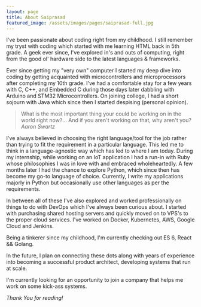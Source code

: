 ```yaml
---
layout: page
title: About Saiprasad
featured_image: /assets/images/pages/saiprasad-full.jpg
---
```


I've been passionate about coding right from my childhood. I still remember my tryst with coding which started with me learning HTML back in 5th grade. A geek ever since, I've explored in's and outs of computing, right from the good ol' hardware side to the latest languages & frameworks.

Ever since getting my "very own" computer I started my deep dive into coding by getting acquainted with microcontrollers and microprocessors after completing my 10th grade. I've had a comfortable stay for a few years with C, C++, and Embedded C during those days later dabbling with Arduino and STM32 Microcontrollers. On joining college, I had a short sojourn with Java which since then I started despising (personal opinion).

>What is the most important thing your could be working on in the world right now?... And if you aren't working on that, why aren't you? <cite>Aaron Swartz</cite>

I've always believed in choosing the right language/tool for the job rather than trying to fit the requirement in a particular language. This led me to think in a language-agnostic way which has led to where I am today. During my internship, while working on an IoT application I had a run-in with Ruby whose philosophies I was in love with and embraced wholeheartedly. A few months later I had the chance to explore Python, which since then has become my go-to language of choice. Currently, I write my applications majorly in Python but occasionally use other languages as per the requirements.

In between all of these I've also explored and worked professionally on things to do with DevOps which I've always been curious about. I started with purchasing shared hosting servers and quickly moved on to VPS's to the proper cloud services. I've worked on Docker, Kubernetes, AWS, Google Cloud and Jenkins.

Being a tinkerer since my childhood, I'm currently checking out ES 6, React && Golang.

In the future, I plan on connecting these dots along with years of experience into becoming a successful product architect, developing systems that run at scale.

I'm currently looking for an opportunity to join a company that helps me work on some kick-ass systems. 

*Thank You for reading!*